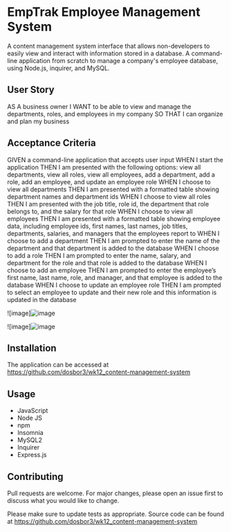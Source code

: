 # EmpTrak Employee Management System

A content management system interface that allows non-developers to easily view and interact with information stored in a database.  A command-line application from scratch to manage a company's employee database, using Node.js, inquirer, and MySQL.  

## User Story

AS A business owner
I WANT to be able to view and manage the departments, roles, and employees in my company
SO THAT I can organize and plan my business

## Acceptance Criteria

GIVEN a command-line application that accepts user input
WHEN I start the application
THEN I am presented with the following options: view all departments, view all roles, view all employees, add a department, add a role, add an employee, and update an employee role
WHEN I choose to view all departments
THEN I am presented with a formatted table showing department names and department ids
WHEN I choose to view all roles
THEN I am presented with the job title, role id, the department that role belongs to, and the salary for that role
WHEN I choose to view all employees
THEN I am presented with a formatted table showing employee data, including employee ids, first names, last names, job titles, departments, salaries, and managers that the employees report to
WHEN I choose to add a department
THEN I am prompted to enter the name of the department and that department is added to the database
WHEN I choose to add a role
THEN I am prompted to enter the name, salary, and department for the role and that role is added to the database
WHEN I choose to add an employee
THEN I am prompted to enter the employee’s first name, last name, role, and manager, and that employee is added to the database
WHEN I choose to update an employee role
THEN I am prompted to select an employee to update and their new role and this information is updated in the database


![image]![image](https://user-images.githubusercontent.com/40706088/154890453-ac2ff6dd-ffbe-4a65-adfd-30a65835e642.png)

 






![image]![image](https://user-images.githubusercontent.com/40706088/154891745-a5700fbd-5134-449f-93ec-b707a8e2971b.png)


    


## Installation

The application can be accessed at https://github.com/dosbor3/wk12_content-management-system  

## Usage

*  JavaScript
*  Node JS
*  npm
*  Insomnia
*  MySQL2
*  Inquirer
*  Express.js


## Contributing
Pull requests are welcome. For major changes, please open an issue first to discuss what you would like to change.

Please make sure to update tests as appropriate.  Source code can be found at https://github.com/dosbor3/wk12_content-management-system
















